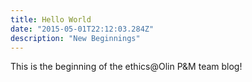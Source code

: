 ```yaml
---
title: Hello World
date: "2015-05-01T22:12:03.284Z"
description: "New Beginnings"
---
```


This is the beginning of the ethics@Olin P&M team blog!